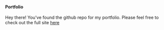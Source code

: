#### Portfolio
Hey there! You've found the github repo for my portfolio. Please feel free to check out the full site [here](https://n8stringham.github.io)
